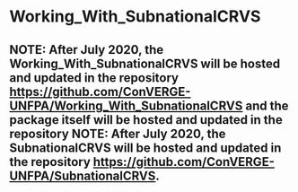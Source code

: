 # Working_With_SubnationalCRVS

## **NOTE**: After July 2020, the Working_With_SubnationalCRVS will be hosted and updated in the repository https://github.com/ConVERGE-UNFPA/Working_With_SubnationalCRVS and the package itself will be hosted and updated in the repository **NOTE**: After July 2020, the SubnationalCRVS will be hosted and updated in the repository https://github.com/ConVERGE-UNFPA/SubnationalCRVS.
